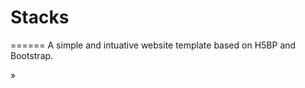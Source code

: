 # Stacks
======
A simple and intuative website template based on H5BP and Bootstrap.



<i class="icon-ok"></i>»